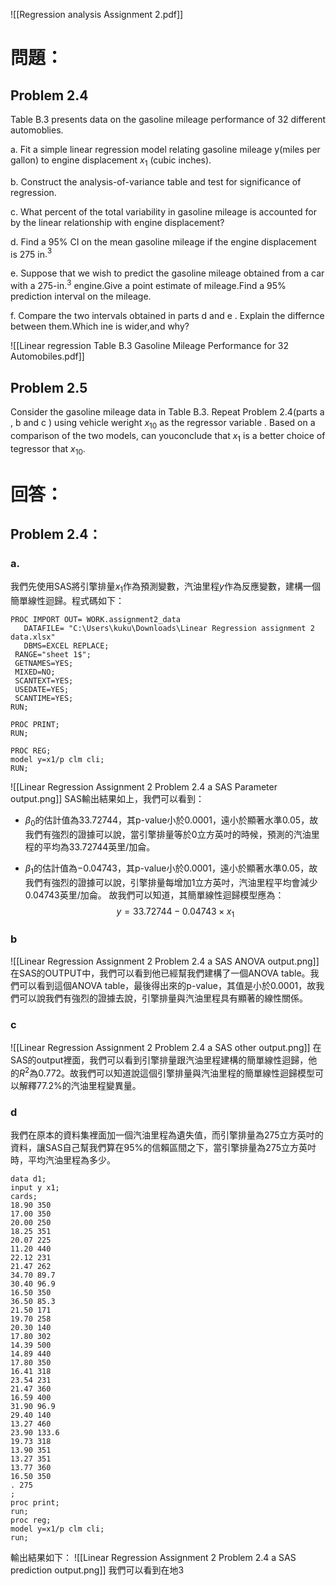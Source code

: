 ![[Regression analysis Assignment 2.pdf]] 
# 問題：
## Problem 2.4
Table B.3 presents data on the gasoline mileage performance of 32 different automoblies.

a. Fit a simple linear regression model relating gasoline mileage y(miles per gallon) to engine displacement $x_1$ (cubic inches).

b. Construct the analysis-of-variance table and test for significance of regression.

c. What percent of the total variability in gasoline mileage is accounted for by the linear relationship with engine displacement?

d. Find a 95% CI on the mean gasoline mileage if the engine displacement is 275 in$.^3$

e. Suppose that we wish to predict the gasoline mileage obtained from a car with a 275-in$.^3$ engine.Give a point estimate of mileage.Find a 95% prediction interval on the mileage.

f. Compare the two intervals obtained in parts d and e . Explain the differnce between them.Which ine is wider,and why?

![[Linear regression Table B.3 Gasoline Mileage Performance for 32 Automobiles.pdf]]
## Problem 2.5
Consider the gasoline mileage data in Table B.3. Repeat Problem 2.4(parts a , b and c ) using vehicle weright $x_{10}$ as the regressor variable . Based on a comparison of the two models, can youconclude that $x_1$ is a better choice of tegressor that $x_{10}$.

# 回答：
## Problem 2.4：
### a. 
我們先使用SAS將引擎排量$x_1$作為預測變數，汽油里程$y$作為反應變數，建構一個簡單線性迴歸。程式碼如下：
```SAS
PROC IMPORT OUT= WORK.assignment2_data 
   DATAFILE= "C:\Users\kuku\Downloads\Linear Regression assignment 2 data.xlsx" 
   DBMS=EXCEL REPLACE;
 RANGE="sheet 1$"; 
 GETNAMES=YES;
 MIXED=NO;
 SCANTEXT=YES;
 USEDATE=YES;
 SCANTIME=YES;
RUN;

PROC PRINT;
RUN;

PROC REG;
model y=x1/p clm cli;
RUN;
```

![[Linear Regression Assignment 2 Problem 2.4 a SAS Parameter output.png]]
SAS輸出結果如上，我們可以看到：
- $\beta_0$的估計值為$33.72744$，其p-value小於$0.0001$，遠小於顯著水準$0.05$，故我們有強烈的證據可以說，當引擎排量等於0立方英吋的時候，預測的汽油里程的平均為$33.72744$英里/加侖。

- $\beta_1$的估計值為$-0.04743$，其p-value小於$0.0001$，遠小於顯著水準$0.05$，故我們有強烈的證據可以說，引擎排量每增加1立方英吋，汽油里程平均會減少$0.04743$英里/加侖。
故我們可以知道，其簡單線性迴歸模型應為：
$$
y=33.72744-0.04743\times x_1
$$
### b
![[Linear Regression Assignment 2 Problem 2.4 a SAS ANOVA output.png]]
在SAS的OUTPUT中，我們可以看到他已經幫我們建構了一個ANOVA table。我們可以看到這個ANOVA table，最後得出來的p-value，其值是小於0.0001，故我們可以說我們有強烈的證據去說，引擎排量與汽油里程具有顯著的線性關係。
### c
![[Linear Regression Assignment 2 Problem 2.4 a SAS other output.png]]
在SAS的output裡面，我們可以看到引擎排量跟汽油里程建構的簡單線性迴歸，他的$R^2$為$0.772$。故我們可以知道說這個引擎排量與汽油里程的簡單線性迴歸模型可以解釋77.2%的汽油里程變異量。
### d
我們在原本的資料集裡面加一個汽油里程為遺失值，而引擎排量為275立方英吋的資料，讓SAS自己幫我們算在95%的信賴區間之下，當引擎排量為275立方英吋時，平均汽油里程為多少。
```SAS
data d1;
input y x1;
cards;
18.90 350
17.00 350
20.00 250
18.25 351
20.07 225
11.20 440
22.12 231
21.47 262
34.70 89.7
30.40 96.9
16.50 350
36.50 85.3
21.50 171
19.70 258
20.30 140
17.80 302
14.39 500
14.89 440
17.80 350
16.41 318
23.54 231
21.47 360
16.59 400
31.90 96.9
29.40 140
13.27 460
23.90 133.6
19.73 318
13.90 351
13.27 351
13.77 360
16.50 350
. 275
;
proc print;
run;
proc reg;
model y=x1/p clm cli;
run;
```

輸出結果如下：
![[Linear Regression Assignment 2 Problem 2.4 a SAS prediction output.png]]
我們可以看到在地3
